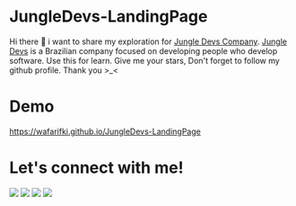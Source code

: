 # JungleDevs-LandingPage
Hi there 👋 i want to share my exploration for <a href="https://www.jungledevs.com" target="_blank">Jungle Devs Company</a>. <a href="https://www.jungledevs.com" target="_blank">Jungle Devs</a> is a Brazilian company focused on developing people who develop software. Use this for learn. Give me your stars, Don't forget to follow my github profile. Thank you >_<

# Demo
<a href="https://wafarifki.github.io/JungleDevs-LandingPage">https://wafarifki.github.io/JungleDevs-LandingPage</a>

# Let's connect with me!
<p>
    <a href="https://wafarifqi.com" target="_blank"><img src="https://img.shields.io/badge/Website-https://wafarifqi.com-blue?" /></a>
    <a href="https://www.linkedin.com/in/wafa-rifqi-anafin-553b591b7/" target="_blank"><img src="https://img.shields.io/badge/Linkedin-WafaRifkiAnafin_-blue" /></a>
    <a href="https://facebook.com/wafarifkianafin" target="_blank"><img src="https://img.shields.io/badge/Facebook-wafarifkianafin-blue" /></a>
    <a href="https://instagram.com/wafarifki_" target="_blank"><img src="https://img.shields.io/badge/Instagram-@wafarifki_-blue" /></a>
</p>
